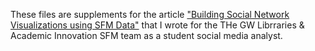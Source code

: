 These files are supplements for the article ["Building Social Network Visualizations using SFM Data"](https://gwu-libraries.github.io/sfm-ui/posts/2017-09-08-sna) that I wrote for the THe GW Librraries & Academic Innovation SFM team as a student social media analyst.
